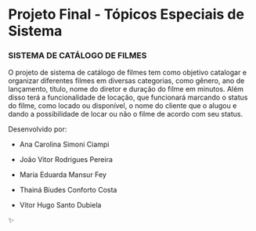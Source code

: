 # Projeto Final - Tópicos Especiais de Sistema

### SISTEMA DE CATÁLOGO DE FILMES

O projeto de sistema de catálogo de filmes tem como objetivo catalogar e organizar diferentes filmes em diversas categorias, como gênero, ano de lançamento, título, nome do diretor e duração do filme em minutos.
Além disso terá a funcionalidade de locação, que funcionará marcando o status do filme, como locado ou disponível, o nome do cliente que o alugou e dando a possibilidade de locar ou não o filme de acordo com seu status. 

Desenvolvido por:

- Ana Carolina Simoni Ciampi

- João Vitor Rodrigues Pereira

- Maria Eduarda Mansur Fey

- Thainá Biudes Conforto Costa

- Vitor Hugo Santo Dubiela

:sparkles:
